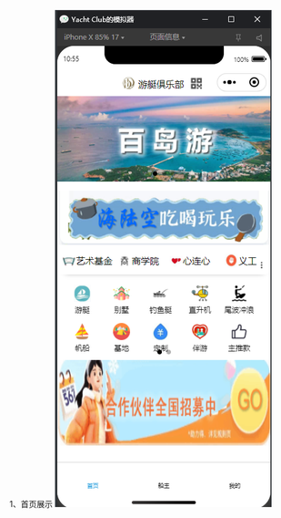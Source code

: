 1、首页展示 ![image](https://github.com/TAKcoolXD/Yacht-Club/blob/main/%E9%A1%B9%E7%9B%AE%E5%B1%95%E7%A4%BA/image-20240724105606268.png)

